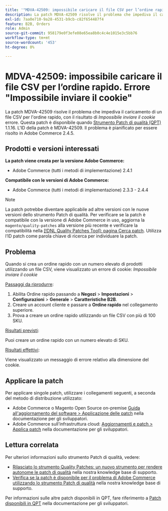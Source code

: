 ```yaml
---
title: '"MDVA-42509: impossibile caricare il file CSV per l’ordine rapido. Errore "Impossibile inviare il cookie"'
description: La patch MDVA-42509 risolve il problema che impediva il caricamento di un file CSV per l'ordine rapido, causando l'errore *Impossibile inviare il cookie*. Questa patch è disponibile quando è installato [Quality Patches Tool (QPT)](/help/announcements/adobe-commerce-announcements/magento-quality-patches-released-new-tool-to-self-serve-quality-patches.md) 1.1.16. L'ID della patch è MDVA-42509. Il problema è pianificato per essere risolto in Adobe Commerce 2.4.5.
exl-id: 7aa0e710-9a28-4531-b9cb-c82f654487f4
feature: B2B, Orders
role: Admin
source-git-commit: 958179e0f3efe08e65ea8b0c4c4e1015e3c5bb76
workflow-type: tm+mt
source-wordcount: '453'
ht-degree: 0%

---
```


# MDVA-42509: impossibile caricare il file CSV per l’ordine rapido. Errore &quot;Impossibile inviare il cookie&quot;

La patch MDVA-42509 risolve il problema che impediva il caricamento di un file CSV per l&#39;ordine rapido, con il risultato di *Impossibile inviare il cookie* errore. Questa patch è disponibile quando [Strumento Patch di qualità (QPT)](/help/announcements/adobe-commerce-announcements/magento-quality-patches-released-new-tool-to-self-serve-quality-patches.md) 1.1.16. L&#39;ID della patch è MDVA-42509. Il problema è pianificato per essere risolto in Adobe Commerce 2.4.5.

## Prodotti e versioni interessati

**La patch viene creata per la versione Adobe Commerce:**

* Adobe Commerce (tutti i metodi di implementazione) 2.4.1

**Compatibile con le versioni di Adobe Commerce:**

* Adobe Commerce (tutti i metodi di implementazione) 2.3.3 - 2.4.4

>[!NOTE]
>
>La patch potrebbe diventare applicabile ad altre versioni con le nuove versioni dello strumento Patch di qualità. Per verificare se la patch è compatibile con la versione di Adobe Commerce in uso, aggiorna la `magento/quality-patches` alla versione più recente e verificare la compatibilità nella [[!DNL Quality Patches Tool]: pagina Cerca patch](https://devdocs.magento.com/quality-patches/tool.html#patch-grid). Utilizza l’ID patch come parola chiave di ricerca per individuare la patch.

## Problema

Quando si crea un ordine rapido con un numero elevato di prodotti utilizzando un file CSV, viene visualizzato un errore di cookie: *Impossibile inviare il cookie*

<u>Passaggi da riprodurre</u>:

1. Abilita Ordine rapido passando a **Negozi** > **Impostazioni** > **Configurazioni** > **Generale** > **Caratteristiche B2B**.
1. Creare un account cliente e passare a **Ordine rapido** nel collegamento superiore.
1. Prova a creare un ordine rapido utilizzando un file CSV con più di 100 SKU.

<u>Risultati previsti</u>:

Puoi creare un ordine rapido con un numero elevato di SKU.

<u>Risultati effettivi</u>:

Viene visualizzato un messaggio di errore relativo alla dimensione del cookie.

## Applicare la patch

Per applicare singole patch, utilizzare i collegamenti seguenti, a seconda del metodo di distribuzione utilizzato:

* Adobe Commerce o Magento Open Source on-premise [Guida all&#39;aggiornamento del software > Applicazione delle patch](https://devdocs.magento.com/guides/v2.4/comp-mgr/patching/mqp.html) nella documentazione per gli sviluppatori.
* Adobe Commerce sull’infrastruttura cloud: [Aggiornamenti e patch > Applica patch](https://devdocs.magento.com/cloud/project/project-patch.html) nella documentazione per gli sviluppatori.

## Lettura correlata

Per ulteriori informazioni sullo strumento Patch di qualità, vedere:

* [Rilasciato lo strumento Quality Patches: un nuovo strumento per rendere autonome le patch di qualità](/help/announcements/adobe-commerce-announcements/magento-quality-patches-released-new-tool-to-self-serve-quality-patches.md) nella nostra knowledge base di supporto.
* [Verifica se la patch è disponibile per il problema di Adobe Commerce utilizzando lo strumento Patch di qualità](/help/support-tools/patches-available-in-qpt-tool/check-patch-for-magento-issue-with-magento-quality-patches.md) nella nostra knowledge base di supporto.

Per informazioni sulle altre patch disponibili in QPT, fare riferimento a [Patch disponibili in QPT](https://devdocs.magento.com/quality-patches/tool.html#patch-grid) nella documentazione per gli sviluppatori.
